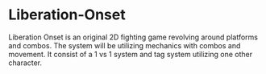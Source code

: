 # Liberation-Onset

Liberation Onset is an original 2D fighting game revolving around platforms and combos. The system will be utilizing mechanics with combos and movement. It consist of a 1 vs 1 system and tag system utilizing one other character.

